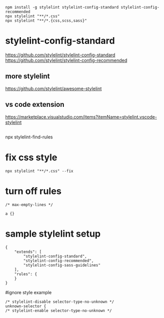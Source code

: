 ```
npm install -g stylelint stylelint-config-standard stylelint-config-recommended
npx stylelint "**/*.css"
npx stylelint "**/*.{css,scss,sass}"
```


# stylelint-config-standard
https://github.com/stylelint/stylelint-config-standard
https://github.com/stylelint/stylelint-config-recommended

## more stylelint
https://github.com/stylelint/awesome-stylelint

## vs code extension
https://marketplace.visualstudio.com/items?itemName=stylelint.vscode-stylelint

## 
npx stylelint-find-rules

# fix css style
```
npx stylelint "**/*.css" --fix 
```

# turn off rules
```
/* max-empty-lines */

a {}
```

# sample stylelint setup
```
{
    "extends": [
        "stylelint-config-standard", 
        "stylelint-config-recommended",
        "stylelint-config-sass-guidelines"
    ],
    "rules": {
    }
}
```


#ignore style example
```
/* stylelint-disable selector-type-no-unknown */
unknown-selector {
/* stylelint-enable selector-type-no-unknown */
```